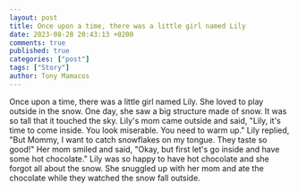 ```yaml
---
layout: post
title: Once upon a time, there was a little girl named Lily
date: 2023-08-28 20:43:13 +0200
comments: true
published: true
categories: ["post"]
tags: ["Story"]
author: Tony Mamacos
---
```

Once upon a time, there was a little girl named Lily. She loved to play outside in the snow. One day, she saw a big structure made of snow. It was so tall that it touched the sky. 
Lily's mom came outside and said, "Lily, it's time to come inside. You look miserable. You need to warm up." 
Lily replied, "But Mommy, I want to catch snowflakes on my tongue. They taste so good!" 
Her mom smiled and said, "Okay, but first let's go inside and have some hot chocolate." 
Lily was so happy to have hot chocolate and she forgot all about the snow. She snuggled up with her mom and ate the chocolate while they watched the snow fall outside.
